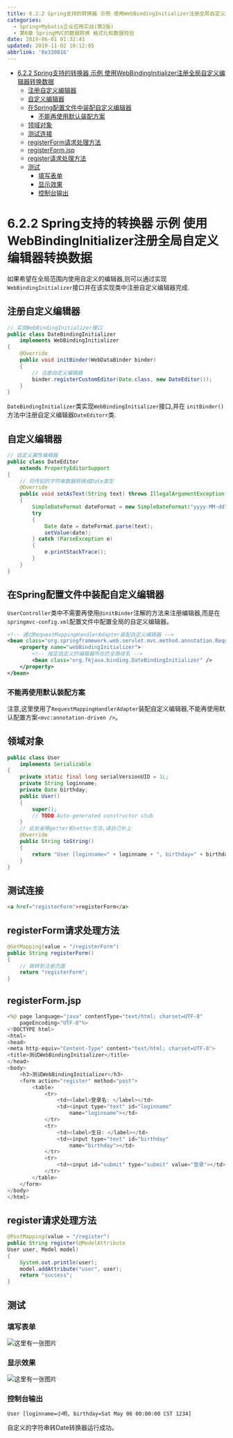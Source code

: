 ```yaml
---
title: 6.2.2 Spring支持的转换器 示例 使用WebBindingInitializer注册全局自定义编辑器转换数据
categories: 
  - Spring+Mybatis企业应用实战(第2版)
  - 第6章 SpringMVC的数据转换 格式化和数据校验
date: 2019-06-01 01:32:41
updated: 2019-11-02 10:12:05
abbrlink: '8e330816'
---
```

<div id='my_toc'>

- [6.2.2 Spring支持的转换器 示例 使用WebBindingInitializer注册全局自定义编辑器转换数据](/JavaReadingNotes/8e330816/#6-2-2-Spring支持的转换器-示例-使用WebBindingInitializer注册全局自定义编辑器转换数据)
    - [注册自定义编辑器](/JavaReadingNotes/8e330816/#注册自定义编辑器)
    - [自定义编辑器](/JavaReadingNotes/8e330816/#自定义编辑器)
    - [在Spring配置文件中装配自定义编辑器](/JavaReadingNotes/8e330816/#在Spring配置文件中装配自定义编辑器)
        - [不能再使用默认装配方案](/JavaReadingNotes/8e330816/#不能再使用默认装配方案)
    - [领域对象](/JavaReadingNotes/8e330816/#领域对象)
    - [测试连接](/JavaReadingNotes/8e330816/#测试连接)
    - [registerForm请求处理方法](/JavaReadingNotes/8e330816/#registerForm请求处理方法)
    - [registerForm.jsp](/JavaReadingNotes/8e330816/#registerForm-jsp)
    - [register请求处理方法](/JavaReadingNotes/8e330816/#register请求处理方法)
    - [测试](/JavaReadingNotes/8e330816/#测试)
        - [填写表单](/JavaReadingNotes/8e330816/#填写表单)
        - [显示效果](/JavaReadingNotes/8e330816/#显示效果)
        - [控制台输出](/JavaReadingNotes/8e330816/#控制台输出)

</div>
<!--more-->
<script>if (navigator.platform.toLowerCase() == 'win32'){document.getElementById('my_toc').style.display = 'none';}</script>

<!--end-->
# 6.2.2 Spring支持的转换器 示例 使用WebBindingInitializer注册全局自定义编辑器转换数据 #
如果希望在全局范围内使用自定义的编辑器,则可以通过实现`WebBindingInitializer`接口并在该实现类中注册自定义编辑器完成.
## 注册自定义编辑器 ##
```java
// 实现WebBindingInitializer接口
public class DateBindingInitializer
    implements WebBindingInitializer
{
    @Override
    public void initBinder(WebDataBinder binder)
    {
        // 注册自定义编辑器
        binder.registerCustomEditor(Date.class, new DateEditor());
    }
}
```
`DateBindingInitializer`类实现`WebBindingInitializer`接口,并在 `initBinder()`方法中注册自定义编辑器`DateEditorr`类.
## 自定义编辑器 ##
```java
// 自定义属性编辑器
public class DateEditor
    extends PropertyEditorSupport
{
    // 将传如的字符串数据转换成Date类型
    @Override
    public void setAsText(String text) throws IllegalArgumentException
    {
        SimpleDateFormat dateFormat = new SimpleDateFormat("yyyy-MM-dd");
        try
        {
            Date date = dateFormat.parse(text);
            setValue(date);
        } catch (ParseException e)
        {
            e.printStackTrace();
        }
    }
}
```
## 在Spring配置文件中装配自定义编辑器 ##
`UserController`类中不需要再使用`@initBinder`注解的方法来注册编辑器,而是在`springmvc-config.xml`配置文件中配置全局的自定义编辑器。
```xml
<!-- 通过RequestMappingHandlerAdapter装配自定义编辑器 -->
<bean class="org.springframework.web.servlet.mvc.method.annotation.RequestMappingHandlerAdapter">
    <property name="webBindingInitializer">
        <!-- 指定自定义的编辑器所在的全路径名 -->
        <bean class="org.fkjava.binding.DateBindingInitializer" />
    </property>
</bean>
```
### 不能再使用默认装配方案 ###
注意,这里使用了`RequestMappingHandlerAdapter`装配自定义编辑器,不能再使用默认配置方案`<mvc:annotation-driven />`。
## 领域对象 ##
```java
public class User
    implements Serializable
{
    private static final long serialVersionUID = 1L;
    private String loginname;
    private Date birthday;
    public User()
    {
        super();
        // TODO Auto-generated constructor stub
    }
    // 此处省略getter和setter方法,请自己补上
    @Override
    public String toString()
    {
        return "User [loginname=" + loginname + ", birthday=" + birthday + "]";
    }
}
```
## 测试连接 ##
```html
<a href="registerForm">registerForm</a>
```
## registerForm请求处理方法 ##
```java
@GetMapping(value = "/registerForm")
public String registerForm()
{
    // 跳转到注册页面
    return "registerForm";
}
```
## registerForm.jsp ##
```java
<%@ page language="java" contentType="text/html; charset=UTF-8"
    pageEncoding="UTF-8"%>
<!DOCTYPE html>
<html>
<head>
<meta http-equiv="Content-Type" content="text/html; charset=UTF-8">
<title>测试WebBindingInitializer</title>
</head>
<body>
    <h3>测试WebBindingInitializer</h3>
    <form action="register" method="post">
        <table>
            <tr>
                <td><label>登录名: </label></td>
                <td><input type="text" id="loginname"
                    name="loginname"></td>
            </tr>
            <tr>
                <td><label>生日: </label></td>
                <td><input type="text" id="birthday"
                    name="birthday"></td>
            </tr>
            <tr>
                <td><input id="submit" type="submit" value="登录"></td>
            </tr>
        </table>
    </form>
</body>
</html>
```
## register请求处理方法 ##
```java
@PostMapping(value = "/register")
public String register(@ModelAttribute
User user, Model model)
{
    System.out.println(user);
    model.addAttribute("user", user);
    return "success";
}
```


## 测试 ##
### 填写表单 ###
![这里有一张图片](https://image-1257720033.cos.ap-shanghai.myqcloud.com/blog/readbooknote/Spring%2BMyBatisQiYeYingYongShiZhan/chapter6/16.png)
### 显示效果 ###
![这里有一张图片](https://image-1257720033.cos.ap-shanghai.myqcloud.com/blog/readbooknote/Spring%2BMyBatisQiYeYingYongShiZhan/chapter6/17.png)
### 控制台输出 ###
```cmd
User [loginname=小明, birthday=Sat May 06 00:00:00 CST 1234]
```
自定义的字符串转Date转换器运行成功。

